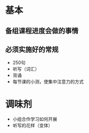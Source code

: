 # 基本
## 备组课程进度会做的事情

## 必须实施好的常规
* 250句
* 听写（词汇）
* 背诵
* 每节课的小测，使集中注意力的方式


# 调味剂
* 小组合作学习如何开展
* 听写的花样（变体）







